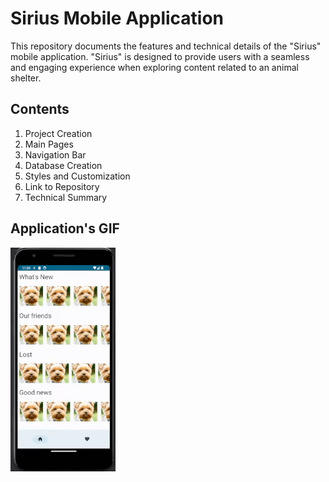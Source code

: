 # Sirius Mobile Application
This repository documents the features and technical details of the "Sirius" mobile application. "Sirius" is designed to provide users with a seamless and engaging experience when exploring content related to an animal shelter.

## Contents
1. Project Creation
2. Main Pages
3. Navigation Bar
4. Database Creation
5. Styles and Customization
6. Link to Repository
7. Technical Summary

## Application's GIF
![Application's demonstration gif](./Tools/E1.gif)
